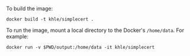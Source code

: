To build the image:
```
docker build -t khle/simplecert .
```

To run the image, mount a local directory to the Docker's `/home/data`. For example:
```
docker run -v $PWD/output:/home/data -it khle/simplecert
```